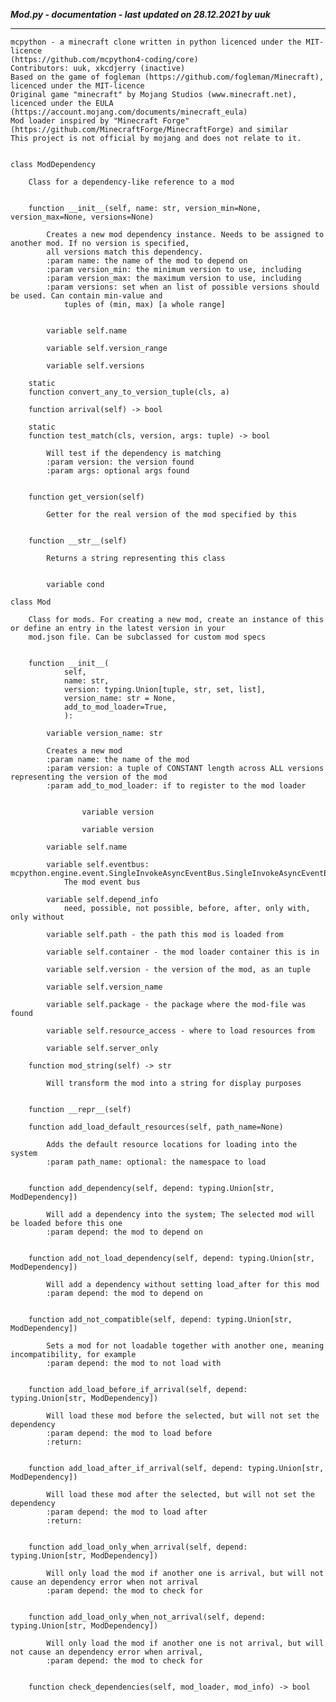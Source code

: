 ***Mod.py - documentation - last updated on 28.12.2021 by uuk***
___

    mcpython - a minecraft clone written in python licenced under the MIT-licence 
    (https://github.com/mcpython4-coding/core)
    Contributors: uuk, xkcdjerry (inactive)
    Based on the game of fogleman (https://github.com/fogleman/Minecraft), licenced under the MIT-licence
    Original game "minecraft" by Mojang Studios (www.minecraft.net), licenced under the EULA
    (https://account.mojang.com/documents/minecraft_eula)
    Mod loader inspired by "Minecraft Forge" (https://github.com/MinecraftForge/MinecraftForge) and similar
    This project is not official by mojang and does not relate to it.


    class ModDependency
        
        Class for a dependency-like reference to a mod


        function __init__(self, name: str, version_min=None, version_max=None, versions=None)
            
            Creates a new mod dependency instance. Needs to be assigned to another mod. If no version is specified,
            all versions match this dependency.
            :param name: the name of the mod to depend on
            :param version_min: the minimum version to use, including
            :param version_max: the maximum version to use, including
            :param versions: set when an list of possible versions should be used. Can contain min-value and
                tuples of (min, max) [a whole range]


            variable self.name

            variable self.version_range

            variable self.versions

        static
        function convert_any_to_version_tuple(cls, a)

        function arrival(self) -> bool

        static
        function test_match(cls, version, args: tuple) -> bool
            
            Will test if the dependency is matching
            :param version: the version found
            :param args: optional args found


        function get_version(self)
            
            Getter for the real version of the mod specified by this


        function __str__(self)
            
            Returns a string representing this class


            variable cond

    class Mod
        
        Class for mods. For creating a new mod, create an instance of this or define an entry in the latest version in your
        mod.json file. Can be subclassed for custom mod specs


        function __init__(
                self,
                name: str,
                version: typing.Union[tuple, str, set, list],
                version_name: str = None,
                add_to_mod_loader=True,
                ):

            variable version_name: str
            
            Creates a new mod
            :param name: the name of the mod
            :param version: a tuple of CONSTANT length across ALL versions representing the version of the mod
            :param add_to_mod_loader: if to register to the mod loader


                    variable version

                    variable version

            variable self.name

            variable self.eventbus: mcpython.engine.event.SingleInvokeAsyncEventBus.SingleInvokeAsyncEventBus
                The mod event bus

            variable self.depend_info
                need, possible, not possible, before, after, only with, only without

            variable self.path - the path this mod is loaded from

            variable self.container - the mod loader container this is in

            variable self.version - the version of the mod, as an tuple

            variable self.version_name

            variable self.package - the package where the mod-file was found

            variable self.resource_access - where to load resources from

            variable self.server_only

        function mod_string(self) -> str
            
            Will transform the mod into a string for display purposes


        function __repr__(self)

        function add_load_default_resources(self, path_name=None)
            
            Adds the default resource locations for loading into the system
            :param path_name: optional: the namespace to load


        function add_dependency(self, depend: typing.Union[str, ModDependency])
            
            Will add a dependency into the system; The selected mod will be loaded before this one
            :param depend: the mod to depend on


        function add_not_load_dependency(self, depend: typing.Union[str, ModDependency])
            
            Will add a dependency without setting load_after for this mod
            :param depend: the mod to depend on


        function add_not_compatible(self, depend: typing.Union[str, ModDependency])
            
            Sets a mod for not loadable together with another one, meaning incompatibility, for example
            :param depend: the mod to not load with


        function add_load_before_if_arrival(self, depend: typing.Union[str, ModDependency])
            
            Will load these mod before the selected, but will not set the dependency
            :param depend: the mod to load before
            :return:


        function add_load_after_if_arrival(self, depend: typing.Union[str, ModDependency])
            
            Will load these mod after the selected, but will not set the dependency
            :param depend: the mod to load after
            :return:


        function add_load_only_when_arrival(self, depend: typing.Union[str, ModDependency])
            
            Will only load the mod if another one is arrival, but will not cause an dependency error when not arrival
            :param depend: the mod to check for


        function add_load_only_when_not_arrival(self, depend: typing.Union[str, ModDependency])
            
            Will only load the mod if another one is not arrival, but will not cause an dependency error when arrival,
            :param depend: the mod to check for


        function check_dependencies(self, mod_loader, mod_info) -> bool